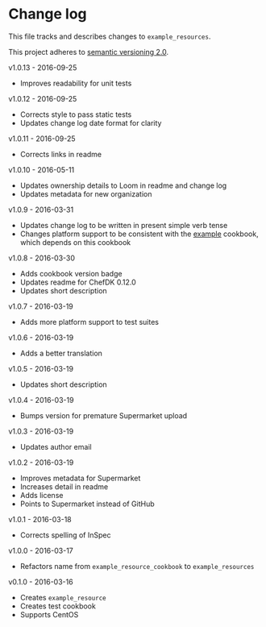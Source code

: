 # Change log

This file tracks and describes changes to `example_resources`.

This project adheres to [semantic versioning 2.0][semver].

v1.0.13 - 2016-09-25
- Improves readability for unit tests

v1.0.12 - 2016-09-25
- Corrects style to pass static tests
- Updates change log date format for clarity

v1.0.11 - 2016-09-25
- Corrects links in readme

v1.0.10 - 2016-05-11
- Updates ownership details to Loom in readme and change log
- Updates metadata for new organization

v1.0.9 - 2016-03-31
- Updates change log to be written in present simple verb tense
- Changes platform support to be consistent with the [example][example] cookbook, which depends on this cookbook

v1.0.8 - 2016-03-30
- Adds cookbook version badge
- Updates readme for ChefDK 0.12.0
- Updates short description

v1.0.7 - 2016-03-19
- Adds more platform support to test suites

v1.0.6 - 2016-03-19
- Adds a better translation

v1.0.5 - 2016-03-19
- Updates short description

v1.0.4 - 2016-03-19
- Bumps version for premature Supermarket upload

v1.0.3 - 2016-03-19
- Updates author email

v1.0.2 - 2016-03-19
- Improves metadata for Supermarket
- Increases detail in readme
- Adds license
- Points to Supermarket instead of GitHub

v1.0.1 - 2016-03-18
- Corrects spelling of InSpec

v1.0.0 - 2016-03-17
- Refactors name from `example_resource_cookbook` to `example_resources`

v0.1.0 - 2016-03-16
- Creates `example_resource`
- Creates test cookbook
- Supports CentOS

[semver]: http://semver.org/
[example]: https://supermarket.chef.io/cookbooks/example
